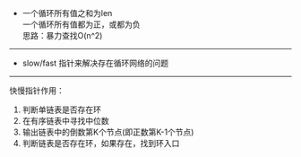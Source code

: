 * 一个循环所有值之和为len  
  一个循环所有值都为正，或都为负  
  思路：暴力查找O(n^2)
---
* slow/fast  指针来解决存在循环网络的问题  

---
快慢指针作用：  
1. 判断单链表是否存在环
2. 在有序链表中寻找中位数
3. 输出链表中的倒数第K个节点(即正数第K-1个节点)
4. 判断链表是否存在环，如果存在，找到环入口